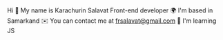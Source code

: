 Hi 👋 My name is Karachurin Salavat
Front-end developer
🌍  I'm based in Samarkand
✉️  You can contact me at frsalavat@gmail.com
🧠  I'm learning JS
